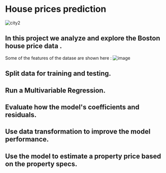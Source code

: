 # House prices prediction

 ![city2](https://github.com/giannisyp/House_prices_prediction/assets/119696474/4db5773d-1d65-4e13-a364-220f1754b63d)



## In this project we analyze and explore the Boston house price data .
Some of the features of the datase are shown here :
![image](https://github.com/giannisyp/House_prices_prediction/assets/119696474/6433d082-cec0-42bd-b25b-e450fb360cad)


## Split data for training and testing. 

## Run a Multivariable Regression. 

## Evaluate how the model's coefficients and residuals. 

## Use data transformation to improve the model performance. 

## Use the model to estimate a property price based on the property specs.









 

 
